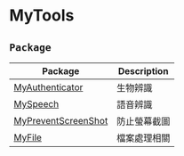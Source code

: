 # MyTools
## ```Package```
|Package|Description|
|---|---|
|[MyAuthenticator](./MyAuthenticator)|生物辨識|
|[MySpeech](./MySpeech)|語音辨識|
|[MyPreventScreenShot](./MyPreventScreenShot)|防止螢幕截圖|
|[MyFile](./MyFile)|檔案處理相關|

